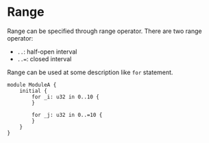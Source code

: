 # Range

Range can be specified through range operator. There are two range operator:

* `..`: half-open interval
* `..=`: closed interval

Range can be used at some description like `for` statement.

```veryl,playground
module ModuleA {
    initial {
        for _i: u32 in 0..10 {
        }

        for _j: u32 in 0..=10 {
        }
    }
}
```
